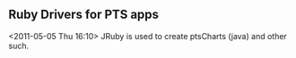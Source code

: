 ## Ruby Drivers for PTS apps ##
<2011-05-05 Thu 16:10>
JRuby is used to create ptsCharts (java) and other such.
